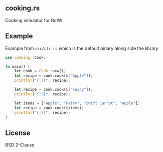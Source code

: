 cooking.rs
----------

Cooking simulator for BotW


Example
-------

Example from `src/cli.rs` which is the default binary along side the library

```rust
use cooking::Cook;

fn main() {
    let cook = Cook::new();
    let recipe = cook.cook(&["Apple"]);
    println!("{:?}", recipe);

    let recipe = cook.cook(&["Fairy"]);
    println!("{:?}", recipe);

    let items = ["Apple", "Fairy", "Swift Carrot", "Apple"];
    let recipe = cook.cook(&items);
    println!("{:?}", recipe);
}
```

License
-------

BSD 2-Clause
